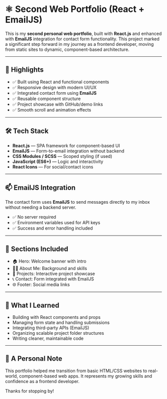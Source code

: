 # ⚛️ Second Web Portfolio (React + EmailJS)

This is my **second personal web portfolio**, built with **React.js** and enhanced with **EmailJS** integration for contact form functionality. This project marked a significant step forward in my journey as a frontend developer, moving from static sites to dynamic, component-based architecture.

---

## 🌟 Highlights

- ✅ Built using React and functional components  
- ✅ Responsive design with modern UI/UX  
- ✅ Integrated contact form using **EmailJS**  
- ✅ Reusable component structure  
- ✅ Project showcase with GitHub/demo links  
- ✅ Smooth scroll and animation effects  

---

## 🛠️ Tech Stack

- **React.js** — SPA framework for component-based UI  
- **EmailJS** — Form-to-email integration without backend  
- **CSS Modules / SCSS** — Scoped styling (if used)  
- **JavaScript (ES6+)** — Logic and interactivity  
- **React Icons** — For social/contact icons  

---

## 📫 EmailJS Integration

The contact form uses **EmailJS** to send messages directly to my inbox without needing a backend server.

- ✅ No server required  
- ✅ Environment variables used for API keys  
- ✅ Success and error handling included

---

## 📸 Sections Included
- 🏠 Hero: Welcome banner with intro
- 🧑‍💼 About Me: Background and skills
- 🧰 Projects: Interactive project showcase
- 📞 Contact: Form integrated with EmailJS
- 🌐 Footer: Social media links

---

## 🧠 What I Learned
- Building with React components and props
- Managing form state and handling submissions
- Integrating third-party APIs (EmailJS)
- Organizing scalable project folder structures
- Writing cleaner, maintainable code

---

## 🙌 A Personal Note
This portfolio helped me transition from basic HTML/CSS websites to real-world, component-based web apps.
It represents my growing skills and confidence as a frontend developer.

Thanks for stopping by!
